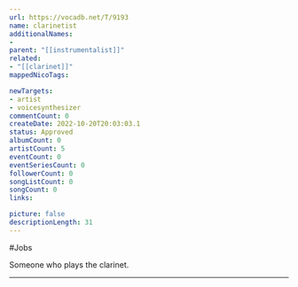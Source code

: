 ```yaml
---
url: https://vocadb.net/T/9193
name: clarinetist
additionalNames: 
- 
parent: "[[instrumentalist]]"
related:
- "[[clarinet]]"
mappedNicoTags:

newTargets:
- artist
- voicesynthesizer
commentCount: 0
createDate: 2022-10-20T20:03:03.1
status: Approved
albumCount: 0
artistCount: 5
eventCount: 0
eventSeriesCount: 0
followerCount: 0
songListCount: 0
songCount: 0
links: 

picture: false
descriptionLength: 31
---
```


#Jobs

Someone who plays the clarinet.

---

